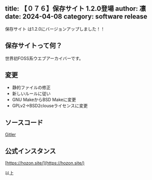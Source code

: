 title: 【０７６】保存サイト 1.2.0登場
author: 凛
date: 2024-04-08
category: software release
----
保存サイト は1.2.0にバージョンアップしました！！

## 保存サイトって何？
世界初FOSS系ウエブアーカイバーです。

## 変更
* 静的ファイルの修正
* 新しいルールに従い
* GNU MakeからBSD Makeに変更
* GPLv2→BSD2clouseライセンスに変更

## ソースコード
[Gitler](https://gitler.moe/suwako/hozonsite)

## 公式インスタンス
[https://hozon.site/](https://hozon.site/)

以上
